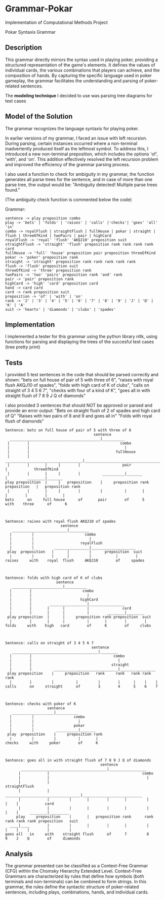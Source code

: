 # Grammar-Pokar
Implementation of Computational Methods Project

Pokar Syntaxis Grammar

## Description
This grammar directly mirrors the syntax used in playing poker, providing a structured representation of the game's elements. It defines the values of individual cards, the various combinations that players can achieve, and the composition of hands. By capturing the specific language used in poker gameplay, the grammar facilitates the understanding and parsing of poker-related sentences.  

The **modeling technique** I decided to use was parsing tree diagrams for test cases 

## Model of the Solution

The grammar recognizes the language syntaxis for playing poker.

In earlier versions of my grammar, I faced an issue with left recursion. During parsing, certain instances occurred where a non-terminal inadvertently produced itself as the leftmost symbol. To address this, I introduced a new non-terminal preposition, which includes the options 'of', 'with', and 'on'. This addition effectively resolved the left recursion problem and improved the efficiency of the grammar parsing process.

I also used a function to check for ambiguity in my grammar, the function generates all parse trees for the sentence, and in case of more than one parse tree, thw output would be: "Ambiguity detected! Multiple parse trees found." 

(The ambiguity check function is commented below the code)

Grammar:
```
sentence -> play preposition combo
play -> 'bets' | 'folds' | 'raises' | 'calls' |'checks'| 'goes' 'all' 'in'
combo -> royalFlush | straightFlush | fullHouse | pokar | straight | flush | threeOfKind | twoPairs | pair | highCard
royalFlush -> 'royal' 'flush' 'AKQJ10' preposition suit
straightFlush -> 'straight' 'flush' preposition rank rank rank rank card
fullHouse -> 'full' 'house' preposition pair preposition threeOfKind
pokar -> 'poker' preposition rank
straight -> 'straight' preposition rank rank rank rank rank
flush -> 'flush' preposition suit
threeOfKind -> 'three' preposition rank
twoPairs -> 'two' 'pairs' preposition rank 'and' rank
pair -> 'pair' preposition rank
highCard -> 'high' 'card' preposition card
hand -> card card
card -> rank preposition suit
preposition -> 'of' | 'with' | 'on' 
rank -> '2' | '3' | '4' | '5' | '6' | '7' | '8' | '9' | 'J' | 'Q' | 'K' | 'A'
suit -> 'hearts' | 'diamonds' | 'clubs' | 'spades'
```

## Implementation
I implemented a tester for this grammar using the python library nltk, using functions for parsing and displaying the trees of the succesful test cases (tree pretty print) 

## Tests    
I provided 5 test sentences in the code that should be parsed correctly and shown:
    "bets on full house of pair of 5 with three of 6",
    "raises with royal flush AKQJ10 of spades",
    "folds with high card of K of clubs",
    "calls on straight of 3 4 5 6 7",
    "checks with four of a kind of K",
    "goes all in with straight flush of 7 8 9 J Q of diamonds"

I also provided 3 sentences that should NOT be approved or parsed and provide an error output:
    "Bets on straight flush of 2 of spades and high card of Q"
    "Raises with two pairs of 8 and 9 and goes all in"
    "Folds with royal flush of diamonds"
```
Sentence: bets on full house of pair of 5 with three of 6
                                        sentence                                                    
  _________________________________________|__________                                               
 |        |                                         combo                                           
 |        |                                           |                                              
 |        |                                       fullHouse                                         
 |        |        ___________________________________|__________________________________            
 |        |       |     |        |                   pair              |            threeOfKind     
 |        |       |     |        |          __________|_______         |         ________|_______    
play preposition  |     |   preposition    |     preposition rank preposition   |   preposition rank
 |        |       |     |        |         |          |       |        |        |        |       |   
bets      on     full house      of       pair        of      5       with    three      of      6  



Sentence: raises with royal flush AKQJ10 of spades
                         sentence                              
   _________________________|_________                          
  |         |                       combo                      
  |         |                         |                         
  |         |                     royalFlush                   
  |         |         ________________|____________________     
 play  preposition   |      |         |      preposition  suit 
  |         |        |      |         |           |        |    
raises     with    royal  flush     AKQJ10        of     spades



Sentence: folds with high card of K of clubs
                       sentence                                   
   _______________________|__________                              
  |        |                       combo                          
  |        |                         |                             
  |        |                      highCard                        
  |        |        _________________|________________             
  |        |       |      |          |               card         
  |        |       |      |          |        ________|________    
 play preposition  |      |     preposition rank preposition  suit
  |        |       |      |          |       |        |        |   
folds     with    high   card        of      K        of     clubs



Sentence: calls on straight of 3 4 5 6 7
                                       sentence                        
   _______________________________________|________                     
  |        |                                     combo                 
  |        |                                       |                    
  |        |                                    straight               
  |        |          _____________________________|________________    
 play preposition    |     preposition   rank     rank   rank rank rank
  |        |         |          |         |        |      |    |    |   
calls      on     straight      of        3        4      5    6    7  



Sentence: checks with poker of K
                   sentence                 
   ___________________|__________            
  |         |                  combo        
  |         |                    |           
  |         |                  pokar        
  |         |          __________|_______    
 play  preposition    |     preposition rank
  |         |         |          |       |   
checks     with     poker        of      K  



Sentence: goes all in with straight flush of 7 8 9 J Q of diamonds
                                           sentence                                                        
       _______________________________________|_________________                                            
      |            |                                          combo                                        
      |            |                                            |                                           
      |            |                                      straightFlush                                    
      |            |          __________________________________|___________________________                
      |            |         |       |        |       |         |        |    |            card            
      |            |         |       |        |       |         |        |    |     ________|_________      
     play     preposition    |       |   preposition rank      rank     rank rank rank preposition   suit  
  ____|____        |         |       |        |       |         |        |    |    |        |         |     
goes all   in     with    straight flush      of      7         8        9    J    Q        of     diamonds
```
## Analysis

The grammar presented can be classified as a Context-Free Grammar (CFG) within the Chomsky Hierarchy Extended Level. Context-Free Grammars are characterized by rules that define how symbols (both terminals and non-terminals) can be combined to form strings. In this grammar, the rules define the syntactic structure of poker-related sentences, including plays, combinations, hands, and individual cards.


